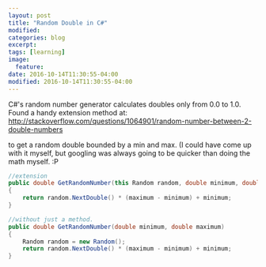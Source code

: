 ```yaml
---
layout: post
title: "Random Double in C#"
modified:
categories: blog
excerpt:
tags: [learning]
image:
  feature:
date: 2016-10-14T11:30:55-04:00
modified: 2016-10-14T11:30:55-04:00
---
```


C#'s random number generator calculates doubles only from 0.0 to 1.0. Found a handy extension method at: 
http://stackoverflow.com/questions/1064901/random-number-between-2-double-numbers

to get a random double bounded by a min and max. (I could have come up with it myself, but googling was always going to be quicker than doing the math myself. :P

```csharp
//extension
public double GetRandomNumber(this Random random, double minimum, double maximum)
{
    return random.NextDouble() * (maximum - minimum) + minimum;
}

//without just a method.
public double GetRandomNumber(double minimum, double maximum)
{ 
    Random random = new Random();
    return random.NextDouble() * (maximum - minimum) + minimum;
}
```
